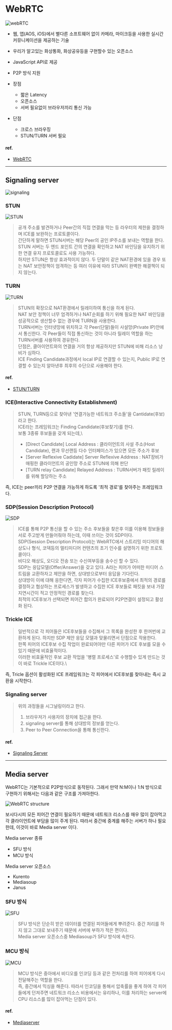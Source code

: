 # WebRTC
![webRTC](https://doublems.github.io/assets/postphoto/20210720/img_1.png)
- 웹, 앱(AOS, iOS)에서 별다른 소프트웨어 없이 카메라, 마이크등을 사용한 실시간 커뮤니케이션을 제공하는 기술
- 우리가 알고있는 화상통화, 화상공유등을 구현할수 있는 오픈소스
- JavaScript API로 제공
- P2P 방식 지원

- 장점
    - 짧은 Latency
    - 오픈소스
    - 서버 필요없이 브라우저끼리 통신 가능
- 단점
    - 크로스 브라우징
    - STUN/TURN 서버 필요
    
#### ref.
- [WebRTC](https://gh402.tistory.com/38?category=935378)
---

## Signaling server
![signaling](https://lh6.googleusercontent.com/U7DErjrjC3k0cu2ZZHlTlj9siRtG8Dq6jcbs_O4LxgQkMJugmKfwvuanhkdiJW4LCr29hlkSRK5ZI7GRMBpvzKakxKDQomUgEw58FYIuq-yg_WKJV1Pu094wpDJy1s7KCs5kYqs7)

### STUN
![STUN](https://developer.mozilla.org/en-US/docs/Web/API/WebRTC_API/Protocols/webrtc-stun.png)
> 공개 주소를 발견하거나 Peer간의 직접 연결을 막는 등 라우터의 제한을 결정하며 ICE를 보완하는 프로토콜이다.\
> 간단하게 말하면 STUN서버는 해당 Peer의 공인 IP주소를 보내는 역할을 한다.\
> STUN 서버는 두 엔드 포인트 간의 연결을 확인하고 NAT 바인딩을 유지하기 위한 연결 유지 프로토콜로도 사용 가능하다.\
> 하지만 STUN은 항상 효과적이지 않다. 두 단말이 같은 NAT환경에 있을 경우 또는 NAT 보안정책이 엄격하는 등 여러 이유에 따라 STUN이 완벽한 해결책이 되지 않는다.

### TURN
![TURN](https://developer.mozilla.org/en-US/docs/Web/API/WebRTC_API/Protocols/webrtc-turn.png)
> STUN의 확장으로 NAT환경에서 릴레이하여 통신을 하게 된다.\
> NAT 보안 정책이 너무 엄격하거나 NAT순회를 하기 위해 필요한 NAT 바인딩을 성공적으로 생산할수 없는 경우에 TURN을 사용한다.\
> TURN서버는 인터넷망에 위치하고 각 Peer(단말)들이 사설망(Private IP)안에서 통신한다. 각 Peer들이 직접 통신하는 것이 아니라 릴레이 역할을 하는 TURN서버를 사용하여 경유한다.\
> 단점은, 클아이언트와의 연결을 거의 항상 제공하지만 STUN에 비해 리소스 낭비가 심하다.\
> ICE Finding Candidate과정에서 local IP로 연결할 수 있는지, Public IP로 연결할 수 있는지 알아낸후 최후의 수단으로 사용해야 한다.

#### ref.
- [STUN/TURN](https://gh402.tistory.com/45?category=935378)


### ICE(Interactive Connectivity Establishment)
>STUN, TURN등으로 찾아낸 '연결가능한 네트워크 주소들'을 Cantidate(후보)라고 한다.\
> ICE라는 프레임워크는 Finding Candidate(후보찾기)를 한다.\
> 보통 3종류 후보들을 갖게 되는데,\
> - [Direct Candidate] Local Address : 클라이언트의 사설 주소(Host Candidate), 랜과 무선랜등 다수 인터페이스가 있으면 모든 주소가 후보
> - [Server Reflexive Cadidate] Server Reflexive Address : NAT장비가 매핑한 클라이언트의 공인망 주소로 STUN에 의해 판단
> - [TURN relay Candidate] Relayed Address : TURN서버가 패킷 릴레이를 위해 할당하는 주소

즉, ICE는 peer끼리 P2P 연결을 가능하게 하도록 '최적 경로'를 찾아주는 프레임워크다.

### SDP(Session Description Protocol)
![SDP](https://media.vlpt.us/images/gojaegaebal/post/a19b9710-b249-494a-aa30-4c6dddc0586f/image.png)
> ICE를 통해 P2P 통신을 할 수 있는 주소 후보들을 찾은후 이를 이용해 정보들을 서로 주고받게 만들어줘야 하는데, 이때 쓰이는 것이 SDP이다.\
> SDP(Session Description Protocol)는 WebRTC에서 스트리밍 미디어의 해상도나 형식, 코덱등의 멀티미디어 컨텐츠의 초기 인수를 설명하기 위한 프로토콜이다.\
> 비디오 해상도, 오디오 전송 또는 수신여부등을 송수신 할 수 있다.\
> SDP는 응답모델(Offer/Answer)을 갖고 있다. A라는 피어가 어떠한 미디어 스트림을 교환하자고 제안을 하면, 상대방으로부터 응답을 기다린다.\
> 상대방이 이에 대해 응한다면, 각자 피어가 수집한 ICE후보중에서 최적의 경로를 결정하고 협상하는 프로세스가 발생하고 수집한 ICE 후보들로 패킷을 보내 가장 지연시간이 적고 안정적인 경로를 찾는다.\
> 최적의 ICE후보가 선택되면 피어간 합의가 완료되어 P2P연결이 설정되고 활성화 된다.

### Trickle ICE
> 일반적으로 각 피어들은 ICE후보들을 수집해서 그 목록을 완성한 후 한꺼번에 교환하게 된다. 하지만 SDP 제안 응답 모델과 맞물리면서 단점으로 작용한다.\
> 한쪽 피어의 ICE후보 수집 작업이 완료되어야만 다른 피어가 ICE 후보를 모을 수 있기 때문에 비효율적이다.\
> 이러한 비효율적인 후보 교환 작업을 '병렬 프로세스'로 수행할수 있게 만드는 것이 바로 Trickle ICE이다.\

즉, Tricle 옵션이 활성화된 ICE 프레임워크는 각 피어에서 ICE후보를 찾아내는 즉시 교환을 시작한다. 

### Signaling server
> 위의 과정들을 시그널링이라고 한다.
> 1. 브라우저가 사용자의 장치에 접근을 한다.
> 2. signaling server를 통해 상대방의 정보를 얻는다.
> 3. Peer to Peer Connection을 통해 통신한다.

#### ref.
- [Signaling Server](https://velog.io/@gojaegaebal/210307-%EA%B0%9C%EB%B0%9C%EC%9D%BC%EC%A7%8090%EC%9D%BC%EC%B0%A8-%EC%A0%95%EA%B8%80-%EB%82%98%EB%A7%8C%EC%9D%98-%EB%AC%B4%EA%B8%B0-%ED%94%84%EB%A1%9C%EC%A0%9D%ED%8A%B8-WebRTC%EB%9E%80-%EB%AC%B4%EC%97%87%EC%9D%B8%EA%B0%802-ICE-SDP-Signalling)
---

## Media server
WebRTC는 기본적으로 P2P방식으로 동작된다. 그래서 만약 N:M이나 1:N 방식으로 구현하기 위해서는 다음과 같은 구조를 가져아한다.

![WebRTC structure](https://img1.daumcdn.net/thumb/R1280x0/?scode=mtistory2&fname=https%3A%2F%2Fblog.kakaocdn.net%2Fdn%2F3ae7X%2FbtqVSuq0WxW%2FOCv3CObABsyKvDQbj0Pjy1%2Fimg.png)

보시다시피 모든 피어간 연결이 필요하기 때문에 네트워크 리소스를 매우 많이 잡아먹고 각 클라이언트에 부담을 많이 주게 된다. 따라서 중간에 중계를 해주는 서버가 하나 필요한데, 이것이 바로 Media server 이다.

Media server 종류
- SFU 방식
- MCU 방식

Media server 오픈소스
- Kurento
- Mediasoup
- Janus


### SFU 방식
![SFU](https://img1.daumcdn.net/thumb/R1280x0/?scode=mtistory2&fname=https%3A%2F%2Fblog.kakaocdn.net%2Fdn%2Fy4uuv%2FbtqVOrWc9nv%2FzXsMk2Mm9SyBDOzXsDbwy0%2Fimg.png)
> SFU 방식은 단순히 받은 데이터를 연결된 피어들에게 뿌려준다. 중간 처리를 하지 않고 그대로 보내주기 때문에 서버에 부하가 적은 편이다.\
> Media server 오픈소스중 Mediasoup가 SFU 방식에 속한다.

### MCU 방식
![MCU](https://img1.daumcdn.net/thumb/R1280x0/?scode=mtistory2&fname=https%3A%2F%2Fblog.kakaocdn.net%2Fdn%2FcJNG3o%2FbtqVTGLy8nf%2FGkoY5kfjWlmRuKSLeGooe1%2Fimg.png)
> MCU 방식은 중아에서 비디오를 인코딩 등과 같은 전처리를 하여 피어에게 다시 전달해주는 역할을 한다.\
> 즉, 중간에서 믹싱을 해준다. 따라서 인코딩을 통해서 압축률을 좋게 하여 각 피어들에게 던져주면 네트워크 리소스 비용에서는 유리하나, 이를 처리하는 server에 CPU 리소스를 많이 잡아먹는 단점이 있다.

#### ref.
- [Mediaserver](https://andonekwon.tistory.com/71)
